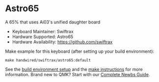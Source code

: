 # Astro65

A 65% that uses Ai03's unified daughter board

* Keyboard Maintainer: Swiftrax
* Hardware Supported: Astro65
* Hardware Availability: https://github.com/swiftrax

Make example for this keyboard (after setting up your build environment):

    make handwired/swiftrax/astro65:default

See the [build environment setup](https://docs.qmk.fm/#/getting_started_build_tools) and the [make instructions](https://docs.qmk.fm/#/getting_started_make_guide) for more information. Brand new to QMK? Start with our [Complete Newbs Guide](https://docs.qmk.fm/#/newbs).
